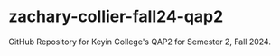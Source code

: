 # zachary-collier-fall24-qap2
GitHub Repository for Keyin College's QAP2 for Semester 2, Fall 2024.
